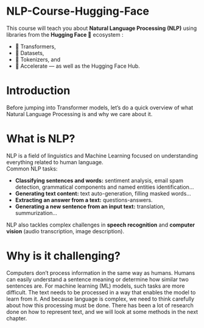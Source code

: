 # NLP-Course-Hugging-Face
This course will teach you about **Natural Language Processing (NLP)** using libraries from the **Hugging Face 🤗** ecosystem :
- 🤗 Transformers, 
- 🤗 Datasets,
- 🤗 Tokenizers, and
- 🤗 Accelerate — as well as the Hugging Face Hub. 

# Introduction 
Before jumping into Transformer models, let’s do a quick overview of what Natural Language Processing is and why we care about it.


# What is NLP?
NLP is a field of linguistics and Machine Learning focused on understanding everything related to human language.   
Common NLP tasks:
- **Classifying sentences and words:** sentiment analysis, email spam detection, grammatical components and named entities identification...
- **Generating text content:** text auto-generation, filling masked words...
- **Extracting an answer from a text:** questions-answers.
- **Generating a new sentence from an input text:** translation, summurization...
  
NLP also tackles complex challenges in **speech recognition** and **computer vision** (audio transcription, image description).

# Why is it challenging?
Computers don’t process information in the same way as humans. Humans can easily understand a sentence meaning or determine how similar two sentences are. For machine learning (ML) models, such tasks are more difficult. The text needs to be processed in a way that enables the model to learn from it. And because language is complex, we need to think carefully about how this processing must be done.
There has been a lot of research done on how to represent text, and we will look at some methods in the next chapter.
